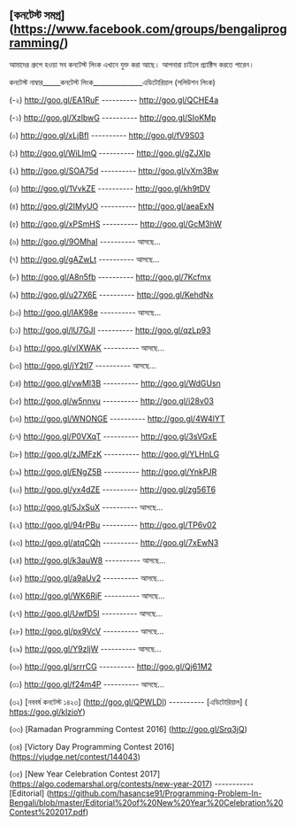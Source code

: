 ﻿ [কনটেস্ট সমগ্র] (https://www.facebook.com/groups/bengaliprogramming/)
-------------

 
আমাদের গ্রুপে হওয়া সব কনটেস্ট লিংক এখানে যুক্ত করা আছে। আপনারা চাইলে প্র্যাক্টিস করতে পারেন।
 
 
 
 
কনটেস্ট নাম্বার_____কনটেস্ট লিংক______________এডিটোরিয়াল (সলিউশন লিংক)
 
(-২)                   http://goo.gl/EA1RuF    ----------    http://goo.gl/QCHE4a
 
(-১)                   http://goo.gl/XzlbwG     ----------      http://goo.gl/SIoKMp
 
(০)                    http://goo.gl/xLjBfI     ----------        http://goo.gl/fV9S03
 
(১)                    http://goo.gl/WiLImQ     ----------    http://goo.gl/gZJXIp
 
(২)                    http://goo.gl/SOA75d     ----------    http://goo.gl/vXm3Bw
 
(৩)                   http://goo.gl/1VvkZE    ----------      http://goo.gl/kh9tDV
 
(৪)                    http://goo.gl/2IMyUO    ----------     http://goo.gl/aeaExN
 
(৫)                    http://goo.gl/xPSmHS   ----------     http://goo.gl/GcM3hW
 
(৬)                   http://goo.gl/9OMhaI    ----------     আসছে...
 
(৭)                    http://goo.gl/gAZwLt     ----------     আসছে...
 
(৮)                   http://goo.gl/A8n5fb       ----------   http://goo.gl/7Kcfmx
 
(৯)                   http://goo.gl/u27X6E     ----------     http://goo.gl/KehdNx
 
(১০)                 http://goo.gl/lAK98e     ----------      আসছে...
 
(১১)                 http://goo.gl/lU7GJI    ----------       http://goo.gl/qzLp93
 
(১২)                 http://goo.gl/vIXWAK     ----------    আসছে...
 
(১৩)                http://goo.gl/jY2tI7        ----------     আসছে...
 
(১৪)                 http://goo.gl/vwMl3B      ----------     http://goo.gl/WdGUsn
 
(১৫)                 http://goo.gl/w5nnvu      ----------     http://goo.gl/i28v03
 
(১৬)                http://goo.gl/WNONGE    ----------    http://goo.gl/4W4lYT 
 
(১৭)                http://goo.gl/P0VXqT     ----------      http://goo.gl/3sVGxE
 
(১৮)              http://goo.gl/zJMFzK        ----------     http://goo.gl/YLHnLG
 
(১৯)               http://goo.gl/ENgZ5B     ----------      http://goo.gl/YnkPJR
 
(২০)               http://goo.gl/yx4dZE      ----------      http://goo.gl/zg56T6
 
(২১)               http://goo.gl/5JxSuX      ----------      আসছে...
 
(২২)              http://goo.gl/94rPBu      ----------      http://goo.gl/TP6v02
 
(২৩)             http://goo.gl/atqCQh       ----------     http://goo.gl/7xEwN3
 
(২৪)             http://goo.gl/k3auW8      ----------      আসছে...
 
(২৫)             http://goo.gl/a9aUv2      ----------       আসছে...
 
(২৬)             http://goo.gl/WK6RjF       ----------      আসছে...
 
(২৭)             http://goo.gl/UwfD5I        ----------     আসছে...
 
(২৮)             http://goo.gl/px9VcV            ----------           আসছে...
 
(২৯)              http://goo.gl/Y9zljW             ----------                আসছে...
 
(৩০)             http://goo.gl/srrrCG            ----------           http://goo.gl/Qj61M2
 
(৩১)             http://goo.gl/f24m4P              ----------                  আসছে...

(৩২)           [নববর্ষ কনটেস্ট ১৪২৩] (http://goo.gl/QPWLDl)            ---------- [এডিটোরিয়াল] ( https://goo.gl/klzioY) 

(৩৩) [Ramadan Programming Contest 2016] (http://goo.gl/Srq3jQ)

(৩৪) [Victory Day Programming Contest 2016] (https://vjudge.net/contest/144043)

(৩৫) [New Year Celebration Contest 2017] (https://algo.codemarshal.org/contests/new-year-2017) ----------- [Editorial] (https://github.com/hasancse91/Programming-Problem-In-Bengali/blob/master/Editorial%20of%20New%20Year%20Celebration%20Contest%202017.pdf)
